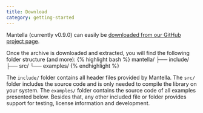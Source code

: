```yaml
---
title: Download
category: getting-started
---
```


Mantella (currently v0.9.0) can easily be [downloaded from our GitHub project page](https://github.com/SebastianNiemann/OnlineOptimisation/archive/master.zip).

Once the archive is downloaded and extracted, you will find the following folder structure (and more):
{% highlight bash %}
mantella/
├── include/
├── src/
└── examples/
{% endhighlight %}

The `include/` folder contains all header files provided by Mantella. The `src/` folder includes the source code and is only needed to compile the library on your system. The `examples/` folder contains the source code of all examples presented below. Besides that, any other included file or folder provides support for testing, license information and development.